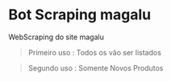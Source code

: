 # Bot Scraping magalu
WebScraping do site magalu


> Primeiro uso : Todos os vão ser listados

> Segundo uso :  Somente Novos Produtos

